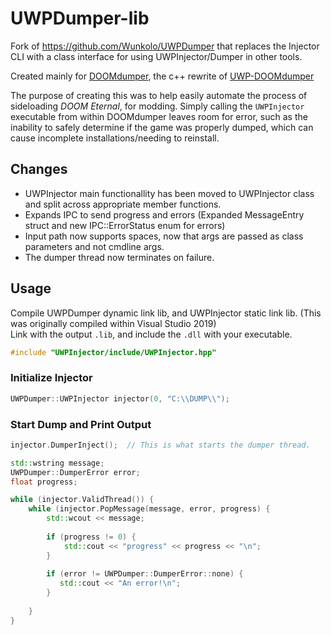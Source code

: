 # UWPDumper-lib
Fork of https://github.com/Wunkolo/UWPDumper that replaces the Injector CLI with a class interface for using UWPInjector/Dumper in other tools.


Created mainly for [DOOMdumper](https://github.com/SEWsam/DOOMDumper), the c++ rewrite of [UWP-DOOMdumper](https://github.com/SEWsam/WUP-DOOMdumper)

The purpose of creating this was to help easily automate the process of sideloading _DOOM Eternal_, for modding. Simply calling the `UWPInjector` executable from within DOOMdumper leaves room for error, such as the inability to safely determine if the game was properly dumped, which can cause incomplete installations/needing to reinstall.


## Changes
* UWPInjector main functionallity has been moved to UWPInjector class and split across appropriate member functions.
* Expands IPC to send progress and errors (Expanded MessageEntry struct and new IPC::ErrorStatus enum for errors)
* Input path now supports spaces, now that args are passed as class parameters and not cmdline args.
* The dumper thread now terminates on failure.


## Usage
Compile UWPDumper dynamic link lib, and UWPInjector static link lib.  (This was originally compiled within Visual Studio 2019)  
Link with the output `.lib`, and include the `.dll` with your executable.  

```c++
#include "UWPInjector/include/UWPInjector.hpp"
```

### Initialize Injector
```c++
UWPDumper::UWPInjector injector(0, "C:\\DUMP\\");
```

### Start Dump and Print Output
```c++
injector.DumperInject();  // This is what starts the dumper thread.

std::wstring message;
UWPDumper::DumperError error;
float progress;

while (injector.ValidThread()) {
    while (injector.PopMessage(message, error, progress) {
        std::wcout << message;
        
        if (progress != 0) {
            std::cout << "progress" << progress << "\n";
        }
        
        if (error != UWPDumper::DumperError::none) {
           std::cout << "An error!\n";
        }
        
    }
}
```
